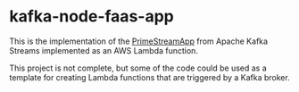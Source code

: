 # kafka-node-faas-app
This is the implementation of the [PrimeStreamApp](https://github.com/TBolton2000/kafka-streams-app/blob/main/src/main/java/tbolton/PrimeStreamApp.java) from Apache Kafka Streams implemented as an AWS Lambda function.

This project is not complete, but some of the code could be used as a template for creating Lambda functions that are triggered by a Kafka broker.

